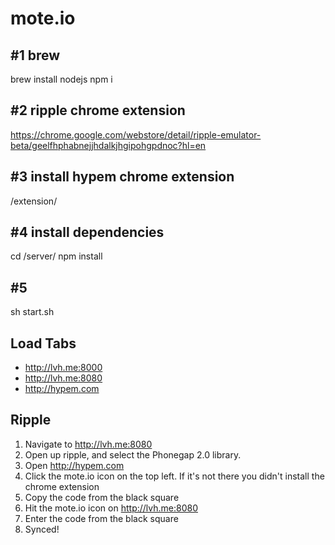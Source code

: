 # mote.io

## #1 brew

brew install nodejs
npm i

## #2 ripple chrome extension

https://chrome.google.com/webstore/detail/ripple-emulator-beta/geelfhphabnejjhdalkjhgipohgpdnoc?hl=en

## #3 install hypem chrome extension

/extension/

## #4 install dependencies

cd /server/
npm install

## #5

sh start.sh

## Load Tabs

* http://lvh.me:8000
* http://lvh.me:8080
* http://hypem.com

## Ripple

1. Navigate to http://lvh.me:8080
2. Open up ripple, and select the Phonegap 2.0 library.
3. Open http://hypem.com
4. Click the mote.io icon on the top left. If it's not there you didn't install the chrome extension
5. Copy the code from the black square
6. Hit the mote.io icon on http://lvh.me:8080
7. Enter the code from the black square
8. Synced!

